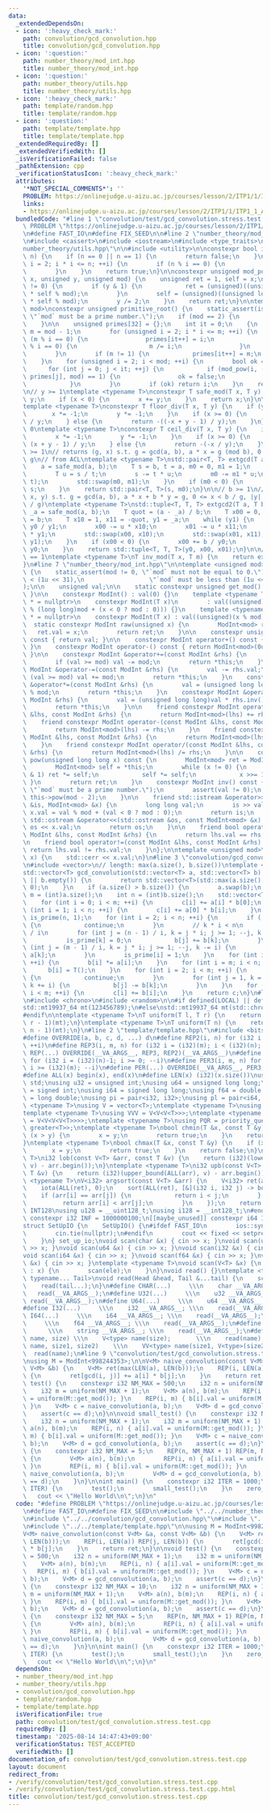 ```yaml
---
data:
  _extendedDependsOn:
  - icon: ':heavy_check_mark:'
    path: convolution/gcd_convolution.hpp
    title: convolution/gcd_convolution.hpp
  - icon: ':question:'
    path: number_theory/mod_int.hpp
    title: number_theory/mod_int.hpp
  - icon: ':question:'
    path: number_theory/utils.hpp
    title: number_theory/utils.hpp
  - icon: ':heavy_check_mark:'
    path: template/random.hpp
    title: template/random.hpp
  - icon: ':question:'
    path: template/template.hpp
    title: template/template.hpp
  _extendedRequiredBy: []
  _extendedVerifiedWith: []
  _isVerificationFailed: false
  _pathExtension: cpp
  _verificationStatusIcon: ':heavy_check_mark:'
  attributes:
    '*NOT_SPECIAL_COMMENTS*': ''
    PROBLEM: https://onlinejudge.u-aizu.ac.jp/courses/lesson/2/ITP1/1/ITP1_1_A
    links:
    - https://onlinejudge.u-aizu.ac.jp/courses/lesson/2/ITP1/1/ITP1_1_A
  bundledCode: "#line 1 \"convolution/test/gcd_convolution.stress.test.cpp\"\n#define\
    \ PROBLEM \"https://onlinejudge.u-aizu.ac.jp/courses/lesson/2/ITP1/1/ITP1_1_A\"\
    \n#define FAST_IO\n#define FIX_SEED\n\n#line 2 \"number_theory/mod_int.hpp\"\n\
    \n#include <cassert>\n#include <iostream>\n#include <type_traits>\n#line 2 \"\
    number_theory/utils.hpp\"\n\n#include <utility>\n\nconstexpr bool is_prime(unsigned\
    \ n) {\n    if (n == 0 || n == 1) {\n        return false;\n    }\n    for (unsigned\
    \ i = 2; i * i <= n; ++i) {\n        if (n % i == 0) {\n            return false;\n\
    \        }\n    }\n    return true;\n}\n\nconstexpr unsigned mod_pow(unsigned\
    \ x, unsigned y, unsigned mod) {\n    unsigned ret = 1, self = x;\n    while (y\
    \ != 0) {\n        if (y & 1) {\n            ret = (unsigned)((unsigned long long)ret\
    \ * self % mod);\n        }\n        self = (unsigned)((unsigned long long)self\
    \ * self % mod);\n        y /= 2;\n    }\n    return ret;\n}\n\ntemplate <unsigned\
    \ mod>\nconstexpr unsigned primitive_root() {\n    static_assert(is_prime(mod),\
    \ \"`mod` must be a prime number.\");\n    if (mod == 2) {\n        return 1;\n\
    \    }\n\n    unsigned primes[32] = {};\n    int it = 0;\n    {\n        unsigned\
    \ m = mod - 1;\n        for (unsigned i = 2; i * i <= m; ++i) {\n            if\
    \ (m % i == 0) {\n                primes[it++] = i;\n                while (m\
    \ % i == 0) {\n                    m /= i;\n                }\n            }\n\
    \        }\n        if (m != 1) {\n            primes[it++] = m;\n        }\n\
    \    }\n    for (unsigned i = 2; i < mod; ++i) {\n        bool ok = true;\n  \
    \      for (int j = 0; j < it; ++j) {\n            if (mod_pow(i, (mod - 1) /\
    \ primes[j], mod) == 1) {\n                ok = false;\n                break;\n\
    \            }\n        }\n        if (ok) return i;\n    }\n    return 0;\n}\n\
    \n// y >= 1\ntemplate <typename T>\nconstexpr T safe_mod(T x, T y) {\n    x %=\
    \ y;\n    if (x < 0) {\n        x += y;\n    }\n    return x;\n}\n\n// y != 0\n\
    template <typename T>\nconstexpr T floor_div(T x, T y) {\n    if (y < 0) {\n \
    \       x *= -1;\n        y *= -1;\n    }\n    if (x >= 0) {\n        return x\
    \ / y;\n    } else {\n        return -((-x + y - 1) / y);\n    }\n}\n\n// y !=\
    \ 0\ntemplate <typename T>\nconstexpr T ceil_div(T x, T y) {\n    if (y < 0) {\n\
    \        x *= -1;\n        y *= -1;\n    }\n    if (x >= 0) {\n        return\
    \ (x + y - 1) / y;\n    } else {\n        return -(-x / y);\n    }\n}\n\n// b\
    \ >= 1\n// returns (g, x) s.t. g = gcd(a, b), a * x = g (mod b), 0 <= x < b /\
    \ g\n// from ACL\ntemplate <typename T>\nstd::pair<T, T> extgcd(T a, T b) {\n\
    \    a = safe_mod(a, b);\n    T s = b, t = a, m0 = 0, m1 = 1;\n    while (t) {\n\
    \        T u = s / t;\n        s -= t * u;\n        m0 -= m1 * u;\n        std::swap(s,\
    \ t);\n        std::swap(m0, m1);\n    }\n    if (m0 < 0) {\n        m0 += b /\
    \ s;\n    }\n    return std::pair<T, T>(s, m0);\n}\n\n// b >= 1\n// returns (g,\
    \ x, y) s.t. g = gcd(a, b), a * x + b * y = g, 0 <= x < b / g, |y| < max(2, |a|\
    \ / g)\ntemplate <typename T>\nstd::tuple<T, T, T> extgcd2(T a, T b) {\n    T\
    \ _a = safe_mod(a, b);\n    T quot = (a - _a) / b;\n    T x00 = 0, x01 = 1, y0\
    \ = b;\n    T x10 = 1, x11 = -quot, y1 = _a;\n    while (y1) {\n        T u =\
    \ y0 / y1;\n        x00 -= u * x10;\n        x01 -= u * x11;\n        y0 -= u\
    \ * y1;\n        std::swap(x00, x10);\n        std::swap(x01, x11);\n        std::swap(y0,\
    \ y1);\n    }\n    if (x00 < 0) {\n        x00 += b / y0;\n        x01 -= a /\
    \ y0;\n    }\n    return std::tuple<T, T, T>(y0, x00, x01);\n}\n\n// gcd(x, m)\
    \ == 1\ntemplate <typename T>\nT inv_mod(T x, T m) {\n    return extgcd(x, m).second;\n\
    }\n#line 7 \"number_theory/mod_int.hpp\"\n\ntemplate <unsigned mod>\nstruct ModInt\
    \ {\n    static_assert(mod != 0, \"`mod` must not be equal to 0.\");\n    static_assert(mod\
    \ < (1u << 31),\n                  \"`mod` must be less than (1u << 31) = 2147483648.\"\
    );\n\n    unsigned val;\n\n    static constexpr unsigned get_mod() { return mod;\
    \ }\n\n    constexpr ModInt() : val(0) {}\n    template <typename T, std::enable_if_t<std::is_signed_v<T>>\
    \ * = nullptr>\n    constexpr ModInt(T x)\n        : val((unsigned)((long long)x\
    \ % (long long)mod + (x < 0 ? mod : 0))) {}\n    template <typename T, std::enable_if_t<std::is_unsigned_v<T>>\
    \ * = nullptr>\n    constexpr ModInt(T x) : val((unsigned)(x % mod)) {}\n\n  \
    \  static constexpr ModInt raw(unsigned x) {\n        ModInt<mod> ret;\n     \
    \   ret.val = x;\n        return ret;\n    }\n\n    constexpr unsigned get_val()\
    \ const { return val; }\n\n    constexpr ModInt operator+() const { return *this;\
    \ }\n    constexpr ModInt operator-() const { return ModInt<mod>(0u) - *this;\
    \ }\n\n    constexpr ModInt &operator+=(const ModInt &rhs) {\n        val += rhs.val;\n\
    \        if (val >= mod) val -= mod;\n        return *this;\n    }\n    constexpr\
    \ ModInt &operator-=(const ModInt &rhs) {\n        val -= rhs.val;\n        if\
    \ (val >= mod) val += mod;\n        return *this;\n    }\n    constexpr ModInt\
    \ &operator*=(const ModInt &rhs) {\n        val = (unsigned long long)val * rhs.val\
    \ % mod;\n        return *this;\n    }\n    constexpr ModInt &operator/=(const\
    \ ModInt &rhs) {\n        val = (unsigned long long)val * rhs.inv().val % mod;\n\
    \        return *this;\n    }\n\n    friend constexpr ModInt operator+(const ModInt\
    \ &lhs, const ModInt &rhs) {\n        return ModInt<mod>(lhs) += rhs;\n    }\n\
    \    friend constexpr ModInt operator-(const ModInt &lhs, const ModInt &rhs) {\n\
    \        return ModInt<mod>(lhs) -= rhs;\n    }\n    friend constexpr ModInt operator*(const\
    \ ModInt &lhs, const ModInt &rhs) {\n        return ModInt<mod>(lhs) *= rhs;\n\
    \    }\n    friend constexpr ModInt operator/(const ModInt &lhs, const ModInt\
    \ &rhs) {\n        return ModInt<mod>(lhs) /= rhs;\n    }\n\n    constexpr ModInt\
    \ pow(unsigned long long x) const {\n        ModInt<mod> ret = ModInt<mod>::raw(1);\n\
    \        ModInt<mod> self = *this;\n        while (x != 0) {\n            if (x\
    \ & 1) ret *= self;\n            self *= self;\n            x >>= 1;\n       \
    \ }\n        return ret;\n    }\n    constexpr ModInt inv() const {\n        static_assert(is_prime(mod),\
    \ \"`mod` must be a prime number.\");\n        assert(val != 0);\n        return\
    \ this->pow(mod - 2);\n    }\n\n    friend std::istream &operator>>(std::istream\
    \ &is, ModInt<mod> &x) {\n        long long val;\n        is >> val;\n       \
    \ x.val = val % mod + (val < 0 ? mod : 0);\n        return is;\n    }\n\n    friend\
    \ std::ostream &operator<<(std::ostream &os, const ModInt<mod> &x) {\n       \
    \ os << x.val;\n        return os;\n    }\n\n    friend bool operator==(const\
    \ ModInt &lhs, const ModInt &rhs) {\n        return lhs.val == rhs.val;\n    }\n\
    \n    friend bool operator!=(const ModInt &lhs, const ModInt &rhs) {\n       \
    \ return lhs.val != rhs.val;\n    }\n};\n\ntemplate <unsigned mod>\nvoid debug(ModInt<mod>\
    \ x) {\n    std::cerr << x.val;\n}\n#line 3 \"convolution/gcd_convolution.hpp\"\
    \n#include <vector>\n// length: max(a.size(), b.size())\ntemplate <typename T>\n\
    std::vector<T> gcd_convolution(std::vector<T> a, std::vector<T> b) {\n    if (a.empty()\
    \ || b.empty()) {\n        return std::vector<T>(std::max(a.size(), b.size()),\
    \ 0);\n    }\n    if (a.size() > b.size()) {\n        a.swap(b);\n    }\n    int\
    \ m = (int)a.size();\n    int n = (int)b.size();\n    std::vector<T> c(n, T());\n\
    \    for (int i = 0; i < m; ++i) {\n        c[i] += a[i] * b[0];\n    }\n    for\
    \ (int i = 1; i < n; ++i) {\n        c[i] += a[0] * b[i];\n    }\n    std::vector<int>\
    \ is_prime(n, 1);\n    for (int i = 2; i < n; ++i) {\n        if (!is_prime[i])\
    \ {\n            continue;\n        }\n        // k * i < n\n        // k < n\
    \ / i\n        for (int j = (n - 1) / i, k = j * i; j >= 1; --j, k -= i) {\n \
    \           is_prime[k] = 0;\n            b[j] += b[k];\n        }\n        for\
    \ (int j = (m - 1) / i, k = j * i; j >= 1; --j, k -= i) {\n            a[j] +=\
    \ a[k];\n        }\n        is_prime[i] = 1;\n    }\n    for (int i = 1; i < m;\
    \ ++i) {\n        b[i] *= a[i];\n    }\n    for (int i = m; i < n; ++i) {\n  \
    \      b[i] = T();\n    }\n    for (int i = 2; i < m; ++i) {\n        if (!is_prime[i])\
    \ {\n            continue;\n        }\n        for (int j = 1, k = i; k < m; ++j,\
    \ k += i) {\n            b[j] -= b[k];\n        }\n    }\n    for (int i = 1;\
    \ i < m; ++i) {\n        c[i] += b[i];\n    }\n    return c;\n}\n#line 2 \"template/random.hpp\"\
    \n#include <chrono>\n#include <random>\n\n#if defined(LOCAL) || defined(FIX_SEED)\n\
    std::mt19937_64 mt(123456789);\n#else\nstd::mt19937_64 mt(std::chrono::steady_clock::now().time_since_epoch().count());\n\
    #endif\n\ntemplate <typename T>\nT uniform(T l, T r) {\n    return std::uniform_int_distribution<T>(l,\
    \ r - 1)(mt);\n}\ntemplate <typename T>\nT uniform(T n) {\n    return std::uniform_int_distribution<T>(0,\
    \ n - 1)(mt);\n}\n#line 2 \"template/template.hpp\"\n#include <bits/stdc++.h>\n\
    #define OVERRIDE(a, b, c, d, ...) d\n#define REP2(i, n) for (i32 i = 0; i < (i32)(n);\
    \ ++i)\n#define REP3(i, m, n) for (i32 i = (i32)(m); i < (i32)(n); ++i)\n#define\
    \ REP(...) OVERRIDE(__VA_ARGS__, REP3, REP2)(__VA_ARGS__)\n#define PER2(i, n)\
    \ for (i32 i = (i32)(n)-1; i >= 0; --i)\n#define PER3(i, m, n) for (i32 i = (i32)(n)-1;\
    \ i >= (i32)(m); --i)\n#define PER(...) OVERRIDE(__VA_ARGS__, PER3, PER2)(__VA_ARGS__)\n\
    #define ALL(x) begin(x), end(x)\n#define LEN(x) (i32)(x.size())\nusing namespace\
    \ std;\nusing u32 = unsigned int;\nusing u64 = unsigned long long;\nusing i32\
    \ = signed int;\nusing i64 = signed long long;\nusing f64 = double;\nusing f80\
    \ = long double;\nusing pi = pair<i32, i32>;\nusing pl = pair<i64, i64>;\ntemplate\
    \ <typename T>\nusing V = vector<T>;\ntemplate <typename T>\nusing VV = V<V<T>>;\n\
    template <typename T>\nusing VVV = V<V<V<T>>>;\ntemplate <typename T>\nusing VVVV\
    \ = V<V<V<V<T>>>>;\ntemplate <typename T>\nusing PQR = priority_queue<T, V<T>,\
    \ greater<T>>;\ntemplate <typename T>\nbool chmin(T &x, const T &y) {\n    if\
    \ (x > y) {\n        x = y;\n        return true;\n    }\n    return false;\n\
    }\ntemplate <typename T>\nbool chmax(T &x, const T &y) {\n    if (x < y) {\n \
    \       x = y;\n        return true;\n    }\n    return false;\n}\ntemplate <typename\
    \ T>\ni32 lob(const V<T> &arr, const T &v) {\n    return (i32)(lower_bound(ALL(arr),\
    \ v) - arr.begin());\n}\ntemplate <typename T>\ni32 upb(const V<T> &arr, const\
    \ T &v) {\n    return (i32)(upper_bound(ALL(arr), v) - arr.begin());\n}\ntemplate\
    \ <typename T>\nV<i32> argsort(const V<T> &arr) {\n    V<i32> ret(arr.size());\n\
    \    iota(ALL(ret), 0);\n    sort(ALL(ret), [&](i32 i, i32 j) -> bool {\n    \
    \    if (arr[i] == arr[j]) {\n            return i < j;\n        } else {\n  \
    \          return arr[i] < arr[j];\n        }\n    });\n    return ret;\n}\n#ifdef\
    \ INT128\nusing u128 = __uint128_t;\nusing i128 = __int128_t;\n#endif\n[[maybe_unused]]\
    \ constexpr i32 INF = 1000000100;\n[[maybe_unused]] constexpr i64 INF64 = 3000000000000000100;\n\
    struct SetUpIO {\n    SetUpIO() {\n#ifdef FAST_IO\n        ios::sync_with_stdio(false);\n\
    \        cin.tie(nullptr);\n#endif\n        cout << fixed << setprecision(15);\n\
    \    }\n} set_up_io;\nvoid scan(char &x) { cin >> x; }\nvoid scan(u32 &x) { cin\
    \ >> x; }\nvoid scan(u64 &x) { cin >> x; }\nvoid scan(i32 &x) { cin >> x; }\n\
    void scan(i64 &x) { cin >> x; }\nvoid scan(f64 &x) { cin >> x; }\nvoid scan(string\
    \ &x) { cin >> x; }\ntemplate <typename T>\nvoid scan(V<T> &x) {\n    for (T &ele\
    \ : x) {\n        scan(ele);\n    }\n}\nvoid read() {}\ntemplate <typename Head,\
    \ typename... Tail>\nvoid read(Head &head, Tail &...tail) {\n    scan(head);\n\
    \    read(tail...);\n}\n#define CHAR(...)     \\\n    char __VA_ARGS__; \\\n \
    \   read(__VA_ARGS__);\n#define U32(...)     \\\n    u32 __VA_ARGS__; \\\n   \
    \ read(__VA_ARGS__);\n#define U64(...)     \\\n    u64 __VA_ARGS__; \\\n    read(__VA_ARGS__);\n\
    #define I32(...)     \\\n    i32 __VA_ARGS__; \\\n    read(__VA_ARGS__);\n#define\
    \ I64(...)     \\\n    i64 __VA_ARGS__; \\\n    read(__VA_ARGS__);\n#define F64(...)\
    \     \\\n    f64 __VA_ARGS__; \\\n    read(__VA_ARGS__);\n#define STR(...)  \
    \      \\\n    string __VA_ARGS__; \\\n    read(__VA_ARGS__);\n#define VEC(type,\
    \ name, size) \\\n    V<type> name(size);       \\\n    read(name);\n#define VVEC(type,\
    \ name, size1, size2)    \\\n    VV<type> name(size1, V<type>(size2)); \\\n  \
    \  read(name);\n#line 9 \"convolution/test/gcd_convolution.stress.test.cpp\"\n\
    \nusing M = ModInt<998244353>;\n\nV<M> naive_convolution(const V<M> &a, const\
    \ V<M> &b) {\n    V<M> ret(max(LEN(a), LEN(b)));\n    REP(i, LEN(a)) REP(j, LEN(b))\
    \ {\n        ret[gcd(i, j)] += a[i] * b[j];\n    }\n    return ret;\n}\n\nvoid\
    \ test() {\n    constexpr i32 NM_MAX = 500;\n    i32 n = uniform(NM_MAX + 1);\n\
    \    i32 m = uniform(NM_MAX + 1);\n    V<M> a(n), b(m);\n    REP(i, n) { a[i].val\
    \ = uniform(M::get_mod()); }\n    REP(i, m) { b[i].val = uniform(M::get_mod());\
    \ }\n    V<M> c = naive_convolution(a, b);\n    V<M> d = gcd_convolution(a, b);\n\
    \    assert(c == d);\n}\n\nvoid small_test() {\n    constexpr i32 NM_MAX = 10;\n\
    \    i32 n = uniform(NM_MAX + 1);\n    i32 m = uniform(NM_MAX + 1);\n    V<M>\
    \ a(n), b(m);\n    REP(i, n) { a[i].val = uniform(M::get_mod()); }\n    REP(i,\
    \ m) { b[i].val = uniform(M::get_mod()); }\n    V<M> c = naive_convolution(a,\
    \ b);\n    V<M> d = gcd_convolution(a, b);\n    assert(c == d);\n}\n\nvoid zero_test()\
    \ {\n    constexpr i32 NM_MAX = 5;\n    REP(n, NM_MAX + 1) REP(m, NM_MAX + 1)\
    \ {\n        V<M> a(n), b(m);\n        REP(i, n) { a[i].val = uniform(M::get_mod());\
    \ }\n        REP(i, m) { b[i].val = uniform(M::get_mod()); }\n        V<M> c =\
    \ naive_convolution(a, b);\n        V<M> d = gcd_convolution(a, b);\n        assert(c\
    \ == d);\n    }\n}\n\nint main() {\n    constexpr i32 ITER = 1000;\n    REP(i,\
    \ ITER) {\n        test();\n        small_test();\n    }\n    zero_test();\n \
    \   cout << \"Hello World\\n\";\n}\n"
  code: "#define PROBLEM \"https://onlinejudge.u-aizu.ac.jp/courses/lesson/2/ITP1/1/ITP1_1_A\"\
    \n#define FAST_IO\n#define FIX_SEED\n\n#include \"../../number_theory/mod_int.hpp\"\
    \n#include \"../../convolution/gcd_convolution.hpp\"\n#include \"../../template/random.hpp\"\
    \n#include \"../../template/template.hpp\"\n\nusing M = ModInt<998244353>;\n\n\
    V<M> naive_convolution(const V<M> &a, const V<M> &b) {\n    V<M> ret(max(LEN(a),\
    \ LEN(b)));\n    REP(i, LEN(a)) REP(j, LEN(b)) {\n        ret[gcd(i, j)] += a[i]\
    \ * b[j];\n    }\n    return ret;\n}\n\nvoid test() {\n    constexpr i32 NM_MAX\
    \ = 500;\n    i32 n = uniform(NM_MAX + 1);\n    i32 m = uniform(NM_MAX + 1);\n\
    \    V<M> a(n), b(m);\n    REP(i, n) { a[i].val = uniform(M::get_mod()); }\n \
    \   REP(i, m) { b[i].val = uniform(M::get_mod()); }\n    V<M> c = naive_convolution(a,\
    \ b);\n    V<M> d = gcd_convolution(a, b);\n    assert(c == d);\n}\n\nvoid small_test()\
    \ {\n    constexpr i32 NM_MAX = 10;\n    i32 n = uniform(NM_MAX + 1);\n    i32\
    \ m = uniform(NM_MAX + 1);\n    V<M> a(n), b(m);\n    REP(i, n) { a[i].val = uniform(M::get_mod());\
    \ }\n    REP(i, m) { b[i].val = uniform(M::get_mod()); }\n    V<M> c = naive_convolution(a,\
    \ b);\n    V<M> d = gcd_convolution(a, b);\n    assert(c == d);\n}\n\nvoid zero_test()\
    \ {\n    constexpr i32 NM_MAX = 5;\n    REP(n, NM_MAX + 1) REP(m, NM_MAX + 1)\
    \ {\n        V<M> a(n), b(m);\n        REP(i, n) { a[i].val = uniform(M::get_mod());\
    \ }\n        REP(i, m) { b[i].val = uniform(M::get_mod()); }\n        V<M> c =\
    \ naive_convolution(a, b);\n        V<M> d = gcd_convolution(a, b);\n        assert(c\
    \ == d);\n    }\n}\n\nint main() {\n    constexpr i32 ITER = 1000;\n    REP(i,\
    \ ITER) {\n        test();\n        small_test();\n    }\n    zero_test();\n \
    \   cout << \"Hello World\\n\";\n}\n"
  dependsOn:
  - number_theory/mod_int.hpp
  - number_theory/utils.hpp
  - convolution/gcd_convolution.hpp
  - template/random.hpp
  - template/template.hpp
  isVerificationFile: true
  path: convolution/test/gcd_convolution.stress.test.cpp
  requiredBy: []
  timestamp: '2025-08-14 14:47:43+09:00'
  verificationStatus: TEST_ACCEPTED
  verifiedWith: []
documentation_of: convolution/test/gcd_convolution.stress.test.cpp
layout: document
redirect_from:
- /verify/convolution/test/gcd_convolution.stress.test.cpp
- /verify/convolution/test/gcd_convolution.stress.test.cpp.html
title: convolution/test/gcd_convolution.stress.test.cpp
---
```

